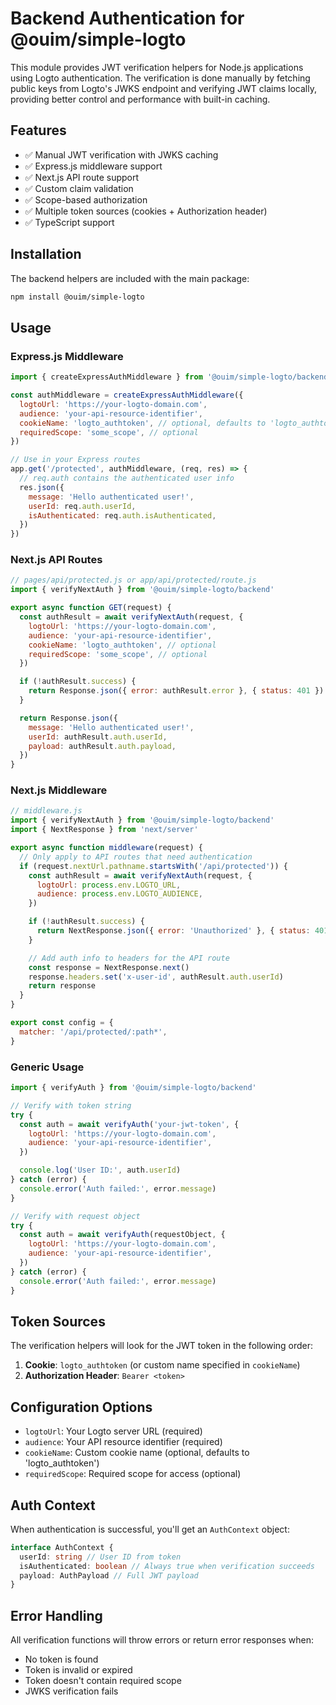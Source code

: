 # Backend Authentication for @ouim/simple-logto

This module provides JWT verification helpers for Node.js applications using Logto authentication. The verification is done manually by fetching public keys from Logto's JWKS endpoint and verifying JWT claims locally, providing better control and performance with built-in caching.

## Features

- ✅ Manual JWT verification with JWKS caching
- ✅ Express.js middleware support
- ✅ Next.js API route support
- ✅ Custom claim validation
- ✅ Scope-based authorization
- ✅ Multiple token sources (cookies + Authorization header)
- ✅ TypeScript support

## Installation

The backend helpers are included with the main package:

```bash
npm install @ouim/simple-logto
```

## Usage

### Express.js Middleware

```javascript
import { createExpressAuthMiddleware } from '@ouim/simple-logto/backend'

const authMiddleware = createExpressAuthMiddleware({
  logtoUrl: 'https://your-logto-domain.com',
  audience: 'your-api-resource-identifier',
  cookieName: 'logto_authtoken', // optional, defaults to 'logto_authtoken'
  requiredScope: 'some_scope', // optional
})

// Use in your Express routes
app.get('/protected', authMiddleware, (req, res) => {
  // req.auth contains the authenticated user info
  res.json({
    message: 'Hello authenticated user!',
    userId: req.auth.userId,
    isAuthenticated: req.auth.isAuthenticated,
  })
})
```

### Next.js API Routes

```javascript
// pages/api/protected.js or app/api/protected/route.js
import { verifyNextAuth } from '@ouim/simple-logto/backend'

export async function GET(request) {
  const authResult = await verifyNextAuth(request, {
    logtoUrl: 'https://your-logto-domain.com',
    audience: 'your-api-resource-identifier',
    cookieName: 'logto_authtoken', // optional
    requiredScope: 'some_scope', // optional
  })

  if (!authResult.success) {
    return Response.json({ error: authResult.error }, { status: 401 })
  }

  return Response.json({
    message: 'Hello authenticated user!',
    userId: authResult.auth.userId,
    payload: authResult.auth.payload,
  })
}
```

### Next.js Middleware

```javascript
// middleware.js
import { verifyNextAuth } from '@ouim/simple-logto/backend'
import { NextResponse } from 'next/server'

export async function middleware(request) {
  // Only apply to API routes that need authentication
  if (request.nextUrl.pathname.startsWith('/api/protected')) {
    const authResult = await verifyNextAuth(request, {
      logtoUrl: process.env.LOGTO_URL,
      audience: process.env.LOGTO_AUDIENCE,
    })

    if (!authResult.success) {
      return NextResponse.json({ error: 'Unauthorized' }, { status: 401 })
    }

    // Add auth info to headers for the API route
    const response = NextResponse.next()
    response.headers.set('x-user-id', authResult.auth.userId)
    return response
  }
}

export const config = {
  matcher: '/api/protected/:path*',
}
```

### Generic Usage

```javascript
import { verifyAuth } from '@ouim/simple-logto/backend'

// Verify with token string
try {
  const auth = await verifyAuth('your-jwt-token', {
    logtoUrl: 'https://your-logto-domain.com',
    audience: 'your-api-resource-identifier',
  })

  console.log('User ID:', auth.userId)
} catch (error) {
  console.error('Auth failed:', error.message)
}

// Verify with request object
try {
  const auth = await verifyAuth(requestObject, {
    logtoUrl: 'https://your-logto-domain.com',
    audience: 'your-api-resource-identifier',
  })
} catch (error) {
  console.error('Auth failed:', error.message)
}
```

## Token Sources

The verification helpers will look for the JWT token in the following order:

1. **Cookie**: `logto_authtoken` (or custom name specified in `cookieName`)
2. **Authorization Header**: `Bearer <token>`

## Configuration Options

- `logtoUrl`: Your Logto server URL (required)
- `audience`: Your API resource identifier (required)
- `cookieName`: Custom cookie name (optional, defaults to 'logto_authtoken')
- `requiredScope`: Required scope for access (optional)

## Auth Context

When authentication is successful, you'll get an `AuthContext` object:

```typescript
interface AuthContext {
  userId: string // User ID from token
  isAuthenticated: boolean // Always true when verification succeeds
  payload: AuthPayload // Full JWT payload
}
```

## Error Handling

All verification functions will throw errors or return error responses when:

- No token is found
- Token is invalid or expired
- Token doesn't contain required scope
- JWKS verification fails

